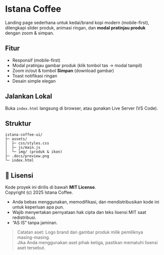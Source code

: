 # Istana Coffee

Landing page sederhana untuk kedai/brand kopi modern (mobile-first), dilengkapi slider produk, animasi ringan, dan **modal pratinjau produk** dengan zoom & simpan.

## Fitur

- Responsif (mobile-first)
- Modal pratinjau gambar produk (klik tombol tas → modal tampil)
- Zoom in/out & tombol **Simpan** (download gambar)
- Toast notifikasi ringan
- Desain simple elegan

## Jalankan Lokal

Buka `index.html` langsung di browser, atau gunakan Live Server (VS Code).

## Struktur

```
istana-coffee-ui/
├─ assets/
│  ├─ css/styles.css
│  ├─ js/main.js
│  └─ img/ (produk & ikon)
├─ .docs/preview.png
└─ index.html
```

## 🧾 Lisensi

Kode proyek ini dirilis di bawah **MIT License**.  
Copyright (c) 2025 Istana Coffee.

- Anda bebas menggunakan, memodifikasi, dan mendistribusikan kode ini untuk keperluan apa pun.
- Wajib menyertakan pernyataan hak cipta dan teks lisensi MIT saat redistribusi.
- “AS IS” tanpa jaminan.

> Catatan aset: Logo brand dan gambar produk milik pemiliknya masing-masing.  
> Jika Anda menggunakan aset pihak ketiga, pastikan mematuhi lisensi aset tersebut.
